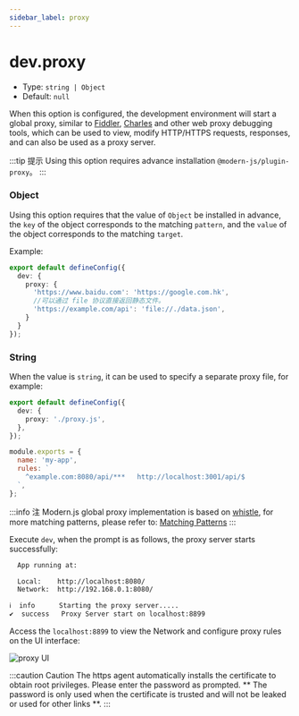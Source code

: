 ```yaml
---
sidebar_label: proxy
---
```


# dev.proxy

* Type: `string | Object`
* Default: `null`

When this option is configured, the development environment will start a global proxy, similar to [Fiddler](https://www.telerik.com/fiddler), [Charles](https://www.charlesproxy.com/) and other web proxy debugging tools, which can be used to view, modify HTTP/HTTPS requests, responses, and can also be used as a proxy server.


:::tip 提示
Using this option requires advance installation `@modern-js/plugin-proxy`。
:::

### Object

Using this option requires that the value of `Object` be installed in advance, the `key` of the object corresponds to the matching `pattern`, and the `value` of the object corresponds to the matching `target`.

Example:

```typescript title="modern.config.ts"
export default defineConfig({
  dev: {
    proxy: {
      'https://www.baidu.com': 'https://google.com.hk',
      //可以通过 file 协议直接返回静态文件。
      'https://example.com/api': 'file://./data.json',
    }
  }
});
```

### String

When the value is `string`, it can be used to specify a separate proxy file, for example:


```typescript title="modern.config.ts"
export default defineConfig({
  dev: {
    proxy: './proxy.js',
  },
});
```

```js title="proxy.js"
module.exports = {
  name: 'my-app',
  rules: `
    ^example.com:8080/api/***   http://localhost:3001/api/$
  `,
};
```

:::info 注
Modern.js global proxy implementation is based on [whistle](https://wproxy.org/whistle/), for more matching patterns, please refer to: [Matching Patterns](https://wproxy.org/whistle/pattern.html)
:::

Execute `dev`, when the prompt is as follows, the proxy server starts successfully:

```bash
  App running at:

  Local:    http://localhost:8080/
  Network:  http://192.168.0.1:8080/

ℹ  info      Starting the proxy server.....
✔  success   Proxy Server start on localhost:8899
```

Access the `localhost:8899` to view the Network and configure proxy rules on the UI interface:

![proxy UI](https://lf3-static.bytednsdoc.com/obj/eden-cn/aphqeh7uhohpquloj/modern-js/docs/dev-proxy.png)

:::caution Caution
The https agent automatically installs the certificate to obtain root privileges. Please enter the password as prompted. ** The password is only used when the certificate is trusted and will not be leaked or used for other links **.
:::

